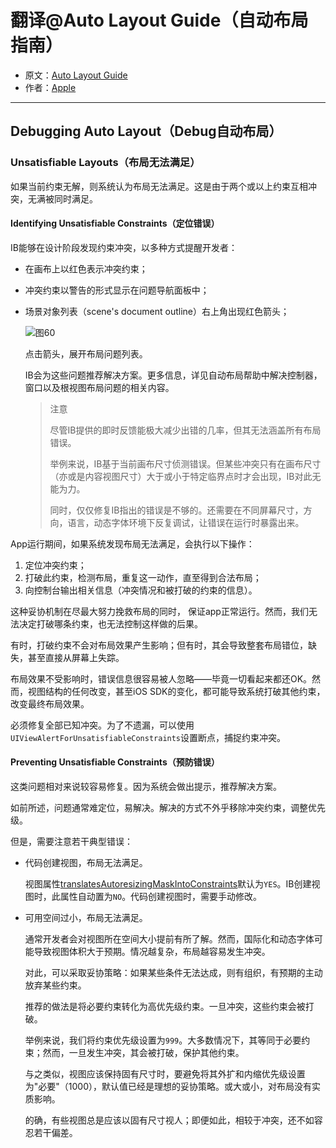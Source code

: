 # 翻译@Auto Layout Guide（自动布局指南）

- 原文：[Auto Layout Guide](https://developer.apple.com/library/content/documentation/UserExperience/Conceptual/AutolayoutPG/index.html#//apple_ref/doc/uid/TP40010853)
- 作者：[Apple](https://developer.apple.com/library/content/navigation/)

---

## Debugging Auto Layout（Debug自动布局）

### Unsatisfiable Layouts（布局无法满足）

如果当前约束无解，则系统认为布局无法满足。这是由于两个或以上约束互相冲突，无满被同时满足。

#### Identifying Unsatisfiable Constraints（定位错误）

IB能够在设计阶段发现约束冲突，以多种方式提醒开发者：

- 在画布上以红色表示冲突约束；
- 冲突约束以警告的形式显示在问题导航面板中；
- 场景对象列表（scene's document outline）右上角出现红色箭头；

	![图60](http://ohqrsnfvu.bkt.clouddn.com/%E5%9B%BE60.png)

	点击箭头，展开布局问题列表。

	IB会为这些问题推荐解决方案。更多信息，详见自动布局帮助中解决控制器，窗口以及根视图布局问题的相关内容。

	>注意
	>
	>尽管IB提供的即时反馈能极大减少出错的几率，但其无法涵盖所有布局错误。
	>
	>举例来说，IB基于当前画布尺寸侦测错误。但某些冲突只有在画布尺寸（亦或是内容视图尺寸）大于或小于特定临界点时才会出现，IB对此无能为力。
	>
	>同时，仅仅修复IB指出的错误是不够的。还需要在不同屏幕尺寸，方向，语言，动态字体环境下反复调试，让错误在运行时暴露出来。

App运行期间，如果系统发现布局无法满足，会执行以下操作：

1. 定位冲突约束；
2. 打破此约束，检测布局，重复这一动作，直至得到合法布局；
3. 向控制台输出相关信息（冲突情况和被打破的约束的信息）。

这种妥协机制在尽最大努力挽救布局的同时， 保证app正常运行。然而，我们无法决定打破哪条约束，也无法控制这样做的后果。

有时，打破约束不会对布局效果产生影响；但有时，其会导致整套布局错位，缺失，甚至直接从屏幕上失踪。

布局效果不受影响时，错误信息很容易被人忽略——毕竟一切看起来都还OK。然而，视图结构的任何改变，甚至iOS SDK的变化，都可能导致系统打破其他约束，改变最终布局效果。

必须修复全部已知冲突。为了不遗漏，可以使用`UIViewAlertForUnsatisfiableConstraints`设置断点，捕捉约束冲突。

#### Preventing Unsatisfiable Constraints（预防错误）

这类问题相对来说较容易修复。因为系统会做出提示，推荐解决方案。


如前所述，问题通常难定位，易解决。解决的方式不外乎移除冲突约束，调整优先级。

但是，需要注意若干典型错误：

- 代码创建视图，布局无法满足。

	视图属性[translatesAutoresizingMaskIntoConstraints](https://developer.apple.com/documentation/uikit/uiview/1622572-translatesautoresizingmaskintoco)默认为`YES`。IB创建视图时，此属性自动置为`NO`。代码创建视图时，需要手动修改。
	
- 可用空间过小，布局无法满足。

	通常开发者会对视图所在空间大小提前有所了解。然而，国际化和动态字体可能导致视图体积大于预期。情况越复杂，布局越容易发生冲突。
	
	对此，可以采取妥协策略：如果某些条件无法达成，则有组织，有预期的主动放弃某些约束。
	
	推荐的做法是将必要约束转化为高优先级约束。一旦冲突，这些约束会被打破。
	
	举例来说，我们将约束优先级设置为`999`。大多数情况下，其等同于必要约束；然而，一旦发生冲突，其会被打破，保护其他约束。
	
	与之类似，视图应该保持固有尺寸时，要避免将其外扩和内缩优先级设置为"必要"（1000），默认值已经是理想的妥协策略。或大或小，对布局没有实质影响。
	
	的确，有些视图总是应该以固有尺寸视人；即便如此，相较于冲突，还不如容忍若干偏差。
	
	

